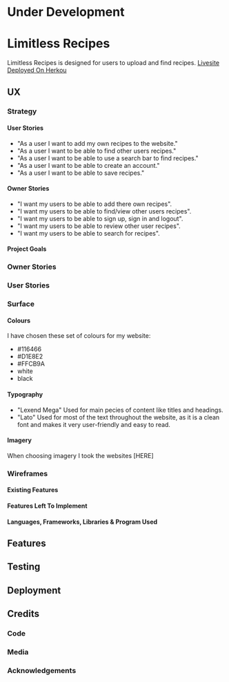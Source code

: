 # Under Development
# Limitless Recipes
Limitless Recipes is designed for users to upload and find recipes. [Livesite Deployed On Herkou](https://recipe-app-project-milestone3.herokuapp.com)

## UX

### Strategy 

#### User Stories
* "As a user I want to add my own recipes to the website."
* "As a user I want to be able to find other users recipes."
* "As a user I want to be able to use a search bar to find recipes."
* "As a user I want to be able to create an account."
* "As a user I want to be able to save recipes."

#### Owner Stories
* "I want my users to be able to add there own recipes".
* "I want my users to be able to find/view other users recipes".
* "I want my users to be able to sign up, sign in and logout".
* "I want my users to be able to review other user recipes".
* "I want my users to be able to search for recipes".

#### Project Goals

### Owner Stories

### User Stories

### Surface

#### Colours
I have chosen these set of colours for my website:

* #116466 
* #D1E8E2 
* #FFCB9A 
* white
* black

#### Typography
* "Lexend Mega" Used for main pecies of content like titles and headings.
* "Lato" Used for most of the text throughout the website, as it is a clean font and makes it very user-friendly and easy to read.

#### Imagery
When choosing imagery I took the websites [HERE]

### Wireframes

#### Existing Features

#### Features Left To Implement

#### Languages, Frameworks, Libraries & Program Used

## Features 


## Testing

## Deployment


## Credits 

### Code

### Media 

### Acknowledgements 